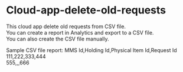 # Cloud-app-delete-old-requests
 
 This cloud app delete old requests from CSV file.<br>
 You can create a report in Analytics and export to a CSV file.<br>
 You can also create the CSV file manually.<br>
 
 Sample CSV file report:
  MMS Id,Holding Id,Physical Item Id,Request Id<br>
  111,222,333,444<br>
  555,,,666


